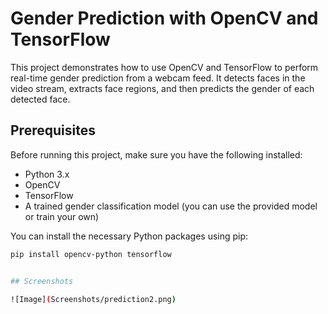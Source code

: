 ﻿# Gender Prediction with OpenCV and TensorFlow

This project demonstrates how to use OpenCV and TensorFlow to perform real-time gender prediction from a webcam feed. It detects faces in the video stream, extracts face regions, and then predicts the gender of each detected face.

## Prerequisites

Before running this project, make sure you have the following installed:

- Python 3.x
- OpenCV
- TensorFlow
- A trained gender classification model (you can use the provided model or train your own)

You can install the necessary Python packages using pip:

```bash
pip install opencv-python tensorflow


## Screenshots

![Image](Screenshots/prediction2.png)
